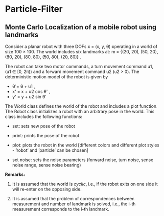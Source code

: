 # Particle-Filter

## Monte Carlo Localization of a mobile robot using landmarks


Consider a planar robot with three DOFs x = (x, y, θ) operating in a world of size 100 × 100. The world
includes six landmarks at: m = {(20, 20), (50, 20), (80, 20), (80, 80), (50, 80), (20, 80)} .

The robot can take two motor commands, a turn movement command u1, (u1 ∈ [0, 2π)) and a forward
movement command u2 (u2 > 0). The deterministic motion model of the robot is given by

- θ'= θ + u1 ,
- x' = x + u2 cos θ' ,
- y' = y + u2 sin θ'

The World class defines the world of the robot and includes a plot function. The Robot class initializes a robot with an arbitrary
pose in the world. This class includes the following functions:

- set: sets new pose of the robot

- print: prints the pose of the robot

- plot: plots the robot in the world [different colors and different plot styles - ’robot’ and ’particle’ can be chosen]

- set noise: sets the noise parameters (forward noise, turn noise, sense noise range,
sense noise bearing)

**Remarks:**
1. It is assumed that the world is *cyclic*, i.e., if the robot exits on one side it will re-enter on the opposing
side.

2. It is assumed that the problem of correspondences between measurement and number of landmark is
solved, i.e., the i-th measurement corresponds to the i-th landmark.

